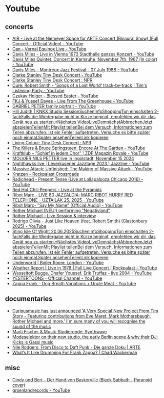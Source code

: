 # Youtube

## concerts

- [AIR - Live at the Niemeyer Space for ARTE Concert (Binaural Show) (Full Concert - Official Video) - YouTube](https://www.youtube.com/watch?v=3GALJl6Y16w)
- [Can - Vernal Equinox Live - YouTube](https://www.youtube.com/watch?v=I4nHr44vE9I)
- [Davis Miles - Live in Vienna 1973 Stadthalle ganzes Konzert - YouTube](https://www.youtube.com/watch?v=Of-iP_VL7Bg)
- [Davis Miles Quintet, Concert in Karlsruhe, November 7th, 1967 (in color) - YouTube](https://www.youtube.com/watch?v=oCMDf5MXd2s&t=55s)
- [Davis Miles - Montreux Jazz Festival - 07 July 1988 - YouTube](https://m.youtube.com/watch?v=WmIn_IfJh90&t=2130s&pp=2AHSEJACAQ%3D%3D)
- [Clarke Stanley Tiny Desk Concert - YouTube](https://www.youtube.com/watch?v=R81jAk9LgiQ)
- [Clarke Stanley Tiny Desk Concert : NPR](https://www.npr.org/2025/06/17/g-s1-70053/stanley-clarke-tiny-desk-concert)
- [Cure: Robert Smith - 'Songs of a Lost World' track-by-track | Tim's Listening Party - YouTube](https://www.youtube.com/watch?v=J-gWGkfapbk)
- [Czukay Holger - Blessed Easter - YouTube](https://www.youtube.com/watch?app=desktop&v=T8iXttkok4I&t=187s)
- [FKJ & Yussef Dayes - Live From The Greenhouse - YouTube](https://www.youtube.com/watch?v=wneX5-M07TA)
- [GABRIEL PETER family portrait - YouTube](https://www.youtube.com/watch?v=JwfaDytMCBk)
- [Hill Judith | KNKX Studio SessionSuchenInfoShoppingTon einschalten 2-fachFalls die Wiedergabe nicht in Kürze beginnt, empfehlen wir dir, das Gerät neu zu starten.•Nächstes VideoLiveDemnächstAbbrechenJetzt abspielenTeilenMit Playlist teilenBei dem Versuch, Informationen zum Teilen abzurufen, ist ein Fehler aufgetreten. Versuche es bitte später noch einmal.Später ansehenTeilenLink kopieren](https://www.youtube.com/watch?v=wFbIBcTjm4k)
- [Living Colour: Tiny Desk Concert : NPR](https://www.npr.org/2025/06/25/g-s1-70062/living-colour-tiny-desk-concert)
- [The Killers & Bruce Springsteen: Encore At The Garden - YouTube](https://www.youtube.com/watch?v=Cma_-E6pG2Y)
- [Kraftklub – "Schief in jedem Chor" | ZDF Magazin Royale - YouTube](https://www.youtube.com/watch?v=QDMcC6MEAiE)
- [MOLVÆR NILS PETTER live in Ingolstadt, November 15 2024](https://www.youtube.com/watch?v=g-JxQOMwESY)
- [Nighthawks live | Leverkusener Jazztage 2023 | Jazzline - YouTube](https://www.youtube.com/watch?v=lBTR0vpW_og)
- [Massive Attack: Unfinished: The Making of Massive Attack - YouTube](https://www.youtube.com/watch?v=pt2e4wv7Q_o)
- [Kratzen - Rockpalast Crossroads](https://www.3sat.de/kultur/rockpalast-crossroads/rockpalast-crossroads-kratzen-104.html)
- [Radiohead - Present Tense (Live at Lollapalooza Chicago 2016) - YouTube](https://www.youtube.com/watch?v=G9gmOGjO9L0)
- [Red Hot Chili Peppers - Live at the Pyramids](https://www.youtube.com/watch?v=W7YF_DqZY_c)
- [Ribot Marc - LIVE 60 JAZZALDIA: MARC RIBOT HURRY RED TELEPHONE – UZTAILAK 25, 2025 - YouTube](https://www.youtube.com/watch?v=T8y9A35enDw&list=RDT8y9A35enDw&start_radio=1)
- [Ribot Marc- "Say My Name" [Official Audio] - YouTube](https://m.youtube.com/watch?v=nplQLScEq4Q&t=143s&pp=2AGPAZACAdIHCQnYAKO1ajebQw%3D%3D)
- [Rother Michael (NEU!) performing "Negativland"](https://www.youtube.com/watch?v=t_zYJTvyM4c)
- [Rother Michael - Live Session & interview](https://m.youtube.com/watch?v=wUumTBqk7zo)
- [Rodrigo Olivia - Just Like Heaven (feat. Robert Smith) (Glastonbury 2025) - YouTube](https://m.youtube.com/watch?v=MDTlUtrzeFI)
- [Sting Isle Of Wight 20.06.2025SuchenInfoShoppingTon einschalten 2-fachFalls die Wiedergabe nicht in Kürze beginnt, empfehlen wir dir, das Gerät neu zu starten.•Nächstes VideoLiveDemnächstAbbrechenJetzt abspielenTeilenMit Playlist teilenBei dem Versuch, Informationen zum Teilen abzurufen, ist ein Fehler aufgetreten. Versuche es bitte später noch einmal.Später ansehenTeilenLink kopieren](https://www.youtube.com/watch?v=V40YstCKggc)
- [Underworld | Boiler Room: London - YouTube](https://www.youtube.com/watch?v=rAOHJqJMYDA)
- [Weather Report | Live In 1978 | Full Live Concert | Rockpalast - YouTube](https://www.youtube.com/watch?v=fo-z_IeO4ms)
- [Wesseltoft Bugge, Dhafer Youssef, Erik Truffaz - live 2004 - YouTube](https://www.youtube.com/watch?v=JcuNiFGq5A8)
- [YESTERTOONS - Official Channel - YouTube](https://www.youtube.com/@YestertoonsEnglish)
- [Zappa Frank - Dog Breath Variations + Uncle Meat - YouTube](https://www.youtube.com/watch?v=26X9ecyMZss&list=RD26X9ecyMZss&start_radio=1)

## documentaries

- [Curiousmusic has just announced 'A Very Special New Project From Tim Story - Featuring contributions from Eve Maret, Mark Mothersbaugh, Rother Michael and more.' I´m sure many of you will recognise the sound of the music](https://www.youtube.com/watch?v=9V12hWZvmtk)
- [Marti Fischer & Musik-Studierende: Synthwave](https://www.youtube.com/watch?v=lGoyw8ml9WM)
- [Modeselektor on their new studio, the early Berlin scene & why their DJ-Kicks is Gassi music](https://www.youtube.com/watch?v=kBArzJ0WhRY)
- [Nile Rodgers: From Disco to Daft Punk - Die ganze Doku | ARTE](https://www.arte.tv/de/videos/051447-001-A/nile-rodgers-from-disco-to-daft-punk/)
- [What’s It Like Drumming For Frank Zappa? | Chad Wackerman](https://www.youtube.com/watch?v=24lhWTPVPnQ)

## misc

- [Cindy und Bert – Der Hund von Baskerville (Black Sabbath - Paranoid cover)](https://youtu.be/MwnFX0_H-rA)
- [groenlandrecords - YouTube](https://www.youtube.com/@groenlandrecords/videos)
